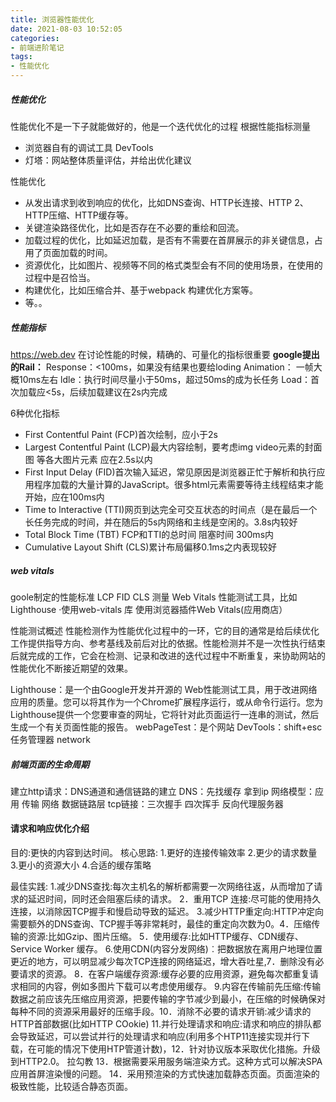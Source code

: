 ```yaml
---
title: 浏览器性能优化
date: 2021-08-03 10:52:05
categories: 
- 前端进阶笔记
tags: 
- 性能优化
---
```



##### 性能优化
性能优化不是一下子就能做好的，他是一个迭代优化的过程
根据性能指标测量
- 浏览器自有的调试工具 DevTools
- 灯塔：网站整体质量评估，并给出优化建议

性能优化
- 从发出请求到收到响应的优化，比如DNS查询、HTTP长连接、HTTP 2、HTTP压缩、HTTP缓存等。
- 关键渲染路径优化，比如是否存在不必要的重绘和回流。
- 加载过程的优化，比如延迟加载，是否有不需要在首屏展示的非关键信息，占用了页面加载的时间。
- 资源优化，比如图片、视频等不同的格式类型会有不同的使用场景，在使用的过程中是召恰当。
- 构建优化，比如压缩合并、基于webpack 构建优化方案等。
- 等。。

##### 性能指标
https://web.dev
在讨论性能的时候，精确的、可量化的指标很重要
**google提出的Rail：**
Response：<100ms，如果没有结果也要给loding
Animation： 一帧大概10ms左右
ldle：执行时间尽量小于50ms，超过50ms的成为长任务
Load：首次加载应<5s，后续加载建议在2s内完成

6种优化指标
- First Contentful Paint (FCP)首次绘制，应小于2s
- Largest Contentful Paint (LCP)最大内容绘制，要考虑img video元素的封面图 等各大图片元素  应在2.5s以内
- First Input Delay (FID)首次输入延迟，常见原因是浏览器正忙于解析和执行应用程序加载的大量计算的JavaScript。很多html元素需要等待主线程结束才能开始，应在100ms内
- Time to lnteractive (TTI)网页到达完全可交互状态的时间点（是在最后一个长任务完成的时间，并在随后的5s内网络和主线是空闲的。3.8s内较好
- Total Block Time (TBT) FCP和TTI的总时间 阻塞时间 300ms内
- Cumulative Layout Shift (CLS)累计布局偏移0.1ms之内表现较好

##### web vitals
goole制定的性能标准 LCP FID CLS
测量 Web Vitals
性能测试工具，比如Lighthouse
·使用web-vitals 库
使用浏览器插件Web Vitals(应用商店）

性能测试概述
性能检测作为性能优化过程中的一环，它的目的通常是给后续优化工作提供指导方向、参考基线及前后对比的依据。性能检测并不是一次性执行结束后就完成的工作，它会在检测、记录和改进的迭代过程中不断重复，来协助网站的性能优化不断接近期望的效果。

Lighthouse：是一个由Google开发并开源的 Web性能测试工具，用于改进网络应用的质量。您可以将其作为一个Chrome扩展程序运行，或从命令行运行。您为Lighthouse提供一个您要审查的网址，它将针对此页面运行一连串的测试，然后生成一个有关页面性能的报告。
webPageTest：是个网站
DevTools：shift+esc任务管理器  network

##### 前端页面的生命周期
建立http请求：DNS通道和通信链路的建立
DNS：先找缓存 拿到ip
网络模型：应用 传输 网络 数据链路层
tcp链接：三次握手 四次挥手
反向代理服务器


#### 请求和响应优化介绍
目的:更快的内容到达时间。
核心思路:
1.更好的连接传输效率
2.更少的请求数量
3.更小的资源大小
4.合适的缓存策略

最佳实践:
1.减少DNS查找:每次主机名的解析都需要一次网络往返，从而增加了请求的延迟时间，同时还会阻塞后续的请求。
2．重用TCР 连接:尽可能的使用持久连接，以消除因TCP握手和慢启动导致的延迟。
3.减少HTTP重定向:HTTP冲定向需要额外的DNS查询、TCP握手等非常耗时，最佳的重定向次数为0。4．压缩传输的资源:比如Gzip、图片压缩。
5．使用缓存:比如HTTP缓存、CDN缓存、Service Worker 缓存。
6.使用CDN(内容分发网络)︰把数据放在离用户地理位置更近的地方，可以明显减少每次TCP连接的网络延迟，增大吞吐星,7．删除没有必要请求的资源。
8．在客户端缓存资源:缓存必要的应用资源，避免每次都重复请求相同的内容，例如多图片下载可以考虑使用缓存。
9.内容在传输前先压缩:传输数据之前应该先压缩应用资源，把要传输的字节减少到最小，在压缩的时候确保对每种不同的资源采用最好的压缩手段。10．消除不必要的请求开销:减少请求的HTTP首部数据(比如HTTP COokie)
11.并行处理请求和响应:请求和响应的排队都会导致延迟，可以尝试并行的处理请求和响应(利用多个HTP11连接实现并行下载，在可能的情况下使用HTP管道计数)，12．针对协议版本采取优化措施。升级到HTTP2.0。
拉勾教
13．根据需要采用服务端渲染方式。这种方式可以解决SPA应用首屏渲染慢的问题。
14．采用预渲染的方式快速加载静态页面。页面渲染的极致性能，比较适合静态页面。
